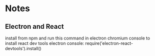 # Notes
## Electron and React


install from npm and run this command in electron chromium console to install react dev tools
electron console: require('electron-react-devtools').install()

